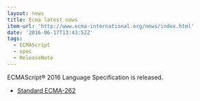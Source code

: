 ```yaml
---
layout: news
title: Ecma latest news
item-url: 'http://www.ecma-international.org/news/index.html'
date: '2016-06-17T13:43:52Z'
tags:
  - ECMAScript
  - spec
  - ReleaseNote
---
```

ECMAScript® 2016 Language Specification is released.

- [Standard ECMA-262](http://www.ecma-international.org/publications/standards/Ecma-262.htm "Standard ECMA-262")
